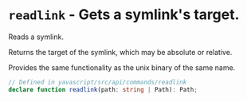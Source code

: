 # `readlink` - Gets a symlink's target.

Reads a symlink.

Returns the target of the symlink, which may be absolute or relative.

Provides the same functionality as the unix binary of the same name.

```ts
// Defined in yavascript/src/api/commands/readlink
declare function readlink(path: string | Path): Path;
```
